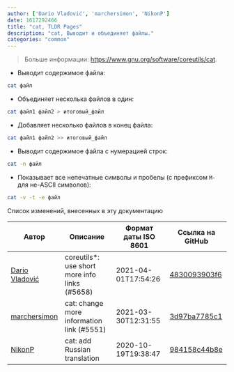 ```yaml
---
author: ['Dario Vladović', 'marchersimon', 'NikonP']
date: 1617292466
title: "cat, TLDR Pages"
description: "cat, Выводит и объединяет файлы."
categories: "common"
---
```

> Больше информации: <https://www.gnu.org/software/coreutils/cat>.

- Выводит содержимое файла:

```bash
cat файл
```

- Объединяет несколька файлов в один:

```bash
cat файл1 файл2 > итоговый_файл
```

- Добавляет несколько файлов в конец файла:

```bash
cat файл1 файл2 >> итоговый_файл
```

- Выводит содержимое файла с нумерацией строк:

```bash
cat -n файл
```

- Показывает все непечатные символы и пробелы (с префиксом `M-` для не-ASCII символов):

```bash
cat -v -t -e файл
```
Список изменений, внесенных в эту документацию


Автор | Описание | Формат даты ISO 8601 | Ссылка на GitHub
------|-----|-----|-----
[Dario Vladović](mailto:d.vladimyr@gmail.com) | coreutils*: use short more info links (#5658) | 2021-04-01T17:54:26 | [4830093903f6](https://github.com/tldr-pages/tldr/commit/4830093903f66ccf3ebbc2ecf477286e45edac59)
[marchersimon](mailto:50295997+marchersimon@users.noreply.github.com) | cat: change more information link (#5551) | 2021-03-30T12:31:55 | [3d97ba7785c1](https://github.com/tldr-pages/tldr/commit/3d97ba7785c175e55c9c9ac06f1f20b08837ea5d)
[NikonP](mailto:podgorny.nikon@yandex.ru) | cat: add Russian translation | 2020-10-19T19:38:47 | [984158c44b8e](https://github.com/tldr-pages/tldr/commit/984158c44b8e1fd33b9d5bbe579af23ae5cf9c67)

